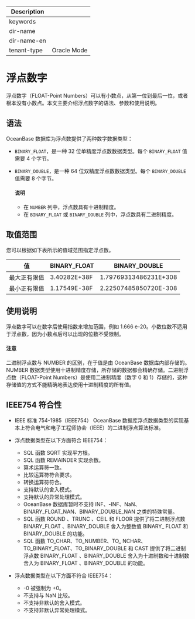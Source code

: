 | Description   |                 |
|---------------|-----------------|
| keywords      |                 |
| dir-name      |                 |
| dir-name-en   |                 |
| tenant-type   | Oracle Mode     |

# 浮点数字

浮点数字（FLOAT-Point Numbers）可以有小数点，从第一位到最后一位，或者根本没有小数点。本文主要介绍浮点数字的语法、参数和使用说明。

## 语法

OceanBase 数据库为浮点数提供了两种数字数据类型：

* `BINARY_FLOAT`，是一种 32 位单精度浮点数数据类型。每个 `BINARY_FLOAT` 值需要 4 个字节。

* `BINARY_DOUBLE`，是一种 64 位双精度浮点数数据类型。每个 `BINARY_DOUBLE` 值需要 8 个字节。

  <main id="notice" type='explain'>
    <h4>说明</h4>
    <ul>
    <li>在 <code>NUMBER</code> 列中，浮点数具有十进制精度。</li>
    <li>在 <code>BINARY_FLOAT</code> 或 <code>BINARY_DOUBLE</code> 列中，浮点数具有二进制精度。</li>
    </ul>
  </main>

## 取值范围

您可以根据如下表所示的值域范围指定浮点数。

| 值               | BINARY_FLOAT  |    BINARY_DOUBLE     |
|------------------|---------------|----------------------|
| 最大正有限值      | 3.40282E+38F  | 1.79769313486231E+308|
| 最小正有限值      | 1.17549E-38F  | 2.22507485850720E-308|

## 使用说明

浮点数字可以在数字后使用指数来增加范围，例如 1.666 e-20。小数位数不适用于浮点数，因为小数点后可以出现的位数不受限制。

  <main id="notice" type='notice'>
    <h4>注意</h4>
    <p>二进制浮点数与 NUMBER 的区别，在于值是由 OceanBase 数据库内部存储的。NUMBER 数据类型使用十进制精度存储，所存储的数据都会精确存储。二进制浮点数（FLOAT-Point Numbers）是使用二进制精度（数字 0 和 1）存储的，这种存储值的方式不能精确地表达使用十进制精度的所有值。</p>
  </main>

## IEEE754 符合性

* IEEE 标准 754-1985（IEEE754）
OceanBase 数据库浮点数据类型的实现基本上符合电气和电子工程师协会（IEEE）的二进制浮点算法标准。
* 浮点数据类型在以下方面符合 IEEE754：
  * SQL 函数 SQRT 实现平方根。
  * SQL 函数 REMAINDER 实现余数。
  * 算术运算符一致。
  * 比较运算符符合要求。
  * 转换运算符符合。
  * 支持默认的舍入模式。
  * 支持默认的异常处理模式。
  * OceanBase 数据库暂时不支持 INF、-INF、NaN、BINARY_FLOAT_NAN、BINARY_DOUBLE_NAN 之类的特殊常量。
  * SQL 函数 ROUND 、TRUNC 、CEIL 和 FLOOR 提供了将二进制浮点数 BINARY_FLOAT 、BINARY_DOUBLE 舍入为整数值 BINARY_ FLOAT 和 BINARY_DOUBLE 的功能。
  * SQL 函数 TO_CHAR、TO_NUMBER、TO_ NCHAR、TO_BINARY_FLOAT、TO_BINARY_DOUBLE 和 CAST 提供了将二进制浮点数 BINARY_FLOAT 、BINARY_DOUBLE 舍入为十进制数和十进制数舍入为 BINARY_FLOAT 、BINARY_DOUBLE 的功能。

* 浮点数据类型在以下方面不符合 IEEE754：
  * -0 被强制为 +0。
  * 不支持与 NaN 比较。
  * 不支持非默认的舍入模式。
  * 不支持非默认异常处理模式。
